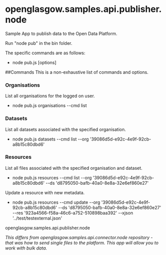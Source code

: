 # openglasgow.samples.api.publisher.node
Sample App to publish data to the Open Data Platform.

Run "node pub" in the bin folder.

The specific commands are as follows:
- node pub.js <module> <command> [options]

##Commands
This is a non-exhaustive list of commands and options. 

### Organisations
List all organisations for the logged on user.
- node pub.js organisations --cmd list

### Datasets
List all datasets associated with the specified organisation.
- node pub.js datasets --cmd list --org '39086d5d-e92c-4e9f-92cb-a8b15c80dbd6'

### Resources
List all files associated with the specified organisation and dataset.
- node pub.js resources --cmd list --org '39086d5d-e92c-4e9f-92cb-a8b15c80dbd6' --ds 'd8795050-bafb-40a0-8e8a-32e6ef860e27'

Update a resource with new metadata.
- node pub.js resources --cmd update --org '39086d5d-e92c-4e9f-92cb-a8b15c80dbd6' --ds 'd8795050-bafb-40a0-8e8a-32e6ef860e27' --res '923a4566-f58a-46c6-a752-510898baa392' --xjson '../test/testexternal.json'

openglasgow.samples.api.publisher.node

*This differs from openglasgow.samples.api.connector.node repository - that was how to send single files to the platform. This app will allow you to work with bulk data.*
